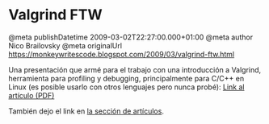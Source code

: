 # Valgrind FTW

@meta publishDatetime 2009-03-02T22:27:00.000+01:00
@meta author Nico Brailovsky
@meta originalUrl https://monkeywritescode.blogspot.com/2009/03/valgrind-ftw.html

Una presentación que armé para el trabajo con una introducción a Valgrind, herramienta para profiling y debugging, principalmente para C/C++ en Linux (es posible usarlo con otros lenguajes pero nunca probé): [Link al artículo (PDF)](https://github.com/nicolasbrailo/powerpoint_monkey/raw/master/valgrind/valgrind.pdf "Valgrind introduction")

También dejo el link en [la sección de artículos](/md_blog/youfoundadeadlink.md).

